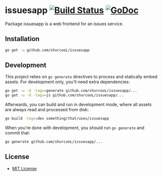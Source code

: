 # issuesapp [![Build Status](https://travis-ci.org/shurcooL/issuesapp.svg?branch=master)](https://travis-ci.org/shurcooL/issuesapp) [![GoDoc](https://godoc.org/github.com/shurcooL/issuesapp?status.svg)](https://godoc.org/github.com/shurcooL/issuesapp)

Package issuesapp is a web frontend for an issues service.

Installation
------------

```bash
go get -u github.com/shurcooL/issuesapp
```

Development
-----------

This project relies on `go generate` directives to process and statically embed assets. For development only, you'll need extra dependencies:

```bash
go get -u -d -tags=generate github.com/shurcooL/issuesapp/...
go get -u -d -tags=js github.com/shurcooL/issuesapp/...
```

Afterwards, you can build and run in development mode, where all assets are always read and processed from disk:

```bash
go build -tags=dev something/that/uses/issuesapp
```

When you're done with development, you should run `go generate` and commit that:

```bash
go generate github.com/shurcooL/issuesapp/...
```

License
-------

-	[MIT License](https://opensource.org/licenses/mit-license.php)
